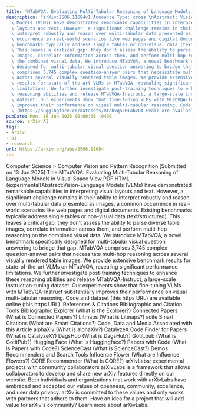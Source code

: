 ```yaml
---
title: 'MTabVQA: Evaluating Multi-Tabular Reasoning of Language Models in Visual Space'
description: "arXiv:2506.11684v1 Announce Type: cross \nAbstract: Vision-Language\
  \ Models (VLMs) have demonstrated remarkable capabilities in interpreting visual\
  \ layouts and text. However, a significant challenge remains in their ability to\
  \ interpret robustly and reason over multi-tabular data presented as images, a common\
  \ occurrence in real-world scenarios like web pages and digital documents. Existing\
  \ benchmarks typically address single tables or non-visual data (text/structured).\
  \ This leaves a critical gap: they don't assess the ability to parse diverse table\
  \ images, correlate information across them, and perform multi-hop reasoning on\
  \ the combined visual data. We introduce MTabVQA, a novel benchmark specifically\
  \ designed for multi-tabular visual question answering to bridge that gap. MTabVQA\
  \ comprises 3,745 complex question-answer pairs that necessitate multi-hop reasoning\
  \ across several visually rendered table images. We provide extensive benchmark\
  \ results for state-of-the-art VLMs on MTabVQA, revealing significant performance\
  \ limitations. We further investigate post-training techniques to enhance these\
  \ reasoning abilities and release MTabVQA-Instruct, a large-scale instruction-tuning\
  \ dataset. Our experiments show that fine-tuning VLMs with MTabVQA-Instruct substantially\
  \ improves their performance on visual multi-tabular reasoning. Code and dataset\
  \ (https://huggingface.co/datasets/mtabvqa/MTabVQA-Eval) are available online (https://anonymous.4open.science/r/MTabVQA-EMNLP-B16E)."
pubDate: Mon, 16 Jun 2025 00:00:00 -0400
source: arXiv AI
tags:
- arxiv
- ai
- research
url: https://arxiv.org/abs/2506.11684
---
```


Computer Science > Computer Vision and Pattern Recognition
[Submitted on 13 Jun 2025]
Title:MTabVQA: Evaluating Multi-Tabular Reasoning of Language Models in Visual Space
View PDF HTML (experimental)Abstract:Vision-Language Models (VLMs) have demonstrated remarkable capabilities in interpreting visual layouts and text. However, a significant challenge remains in their ability to interpret robustly and reason over multi-tabular data presented as images, a common occurrence in real-world scenarios like web pages and digital documents. Existing benchmarks typically address single tables or non-visual data (text/structured). This leaves a critical gap: they don't assess the ability to parse diverse table images, correlate information across them, and perform multi-hop reasoning on the combined visual data. We introduce MTabVQA, a novel benchmark specifically designed for multi-tabular visual question answering to bridge that gap. MTabVQA comprises 3,745 complex question-answer pairs that necessitate multi-hop reasoning across several visually rendered table images. We provide extensive benchmark results for state-of-the-art VLMs on MTabVQA, revealing significant performance limitations. We further investigate post-training techniques to enhance these reasoning abilities and release MTabVQA-Instruct, a large-scale instruction-tuning dataset. Our experiments show that fine-tuning VLMs with MTabVQA-Instruct substantially improves their performance on visual multi-tabular reasoning. Code and dataset (this https URL) are available online (this https URL).
References & Citations
Bibliographic and Citation Tools
Bibliographic Explorer (What is the Explorer?)
Connected Papers (What is Connected Papers?)
Litmaps (What is Litmaps?)
scite Smart Citations (What are Smart Citations?)
Code, Data and Media Associated with this Article
alphaXiv (What is alphaXiv?)
CatalyzeX Code Finder for Papers (What is CatalyzeX?)
DagsHub (What is DagsHub?)
Gotit.pub (What is GotitPub?)
Hugging Face (What is Huggingface?)
Papers with Code (What is Papers with Code?)
ScienceCast (What is ScienceCast?)
Demos
Recommenders and Search Tools
Influence Flower (What are Influence Flowers?)
CORE Recommender (What is CORE?)
arXivLabs: experimental projects with community collaborators
arXivLabs is a framework that allows collaborators to develop and share new arXiv features directly on our website.
Both individuals and organizations that work with arXivLabs have embraced and accepted our values of openness, community, excellence, and user data privacy. arXiv is committed to these values and only works with partners that adhere to them.
Have an idea for a project that will add value for arXiv's community? Learn more about arXivLabs.